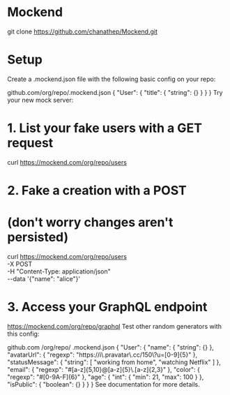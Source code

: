 # Mockend
git clone https://github.com/chanathep/Mockend.git

# Setup
Create a .mockend.json file with the following basic config on your repo:

github.com/org/repo/.mockend.json
{
  "User": {
    "title": { "string": {} }
  }
}
Try your new mock server:

# 1. List your fake users with a GET request
curl https://mockend.com/org/repo/users

# 2. Fake a creation with a POST
# (don't worry changes aren't persisted)
curl https://mockend.com/org/repo/users \
  -X POST \
  -H "Content-Type: application/json" \
  --data '{"name": "alice"}'

# 3. Access your GraphQL endpoint
https://mockend.com/org/repo/graphql
Test other random generators with this config:

github.com /org/repo/ .mockend.json
{
  "User": {
    "name": {
      "string": {}
    },
    "avatarUrl": {
      "regexp": "https://i\\.pravatar\\.cc/150\\?u=[0-9]{5}"
    },
    "statusMessage": {
      "string": [
        "working from home",
        "watching Netflix"
      ]
    },
    "email": {
      "regexp": "#[a-z]{5,10}@[a-z]{5}\\.[a-z]{2,3}"
    },
    "color": {
      "regexp": "#[0-9A-F]{6}"
    },
    "age": {
      "int": {
        "min": 21,
        "max": 100
      }
    },
    "isPublic": {
      "boolean": {}
    }
  }
}
See documentation for more details.
